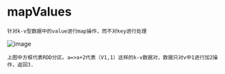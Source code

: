 # mapValues
    针对k-v型数据中的value进行map操作，而不对key进行处理
![image](https://github.com/williamzhang11/fastTech/blob/master/src/main/java/com/xiu/fastBigData/persist/image/persist.jpg)

    上图中方框代表RDD分区。a=>a+2代表（V1,1）这样的k-v数据对，数据只对v中1进行加2操作，返回3.